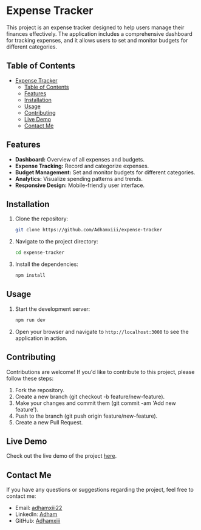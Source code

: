 # Expense Tracker

This project is an expense tracker designed to help users manage their finances effectively. The application includes a comprehensive dashboard for tracking expenses, and it allows users to set and monitor budgets for different categories.

## Table of Contents

- [Expense Tracker](#expense-tracker)
  - [Table of Contents](#table-of-contents)
  - [Features](#features)
  - [Installation](#installation)
  - [Usage](#usage)
  - [Contributing](#contributing)
  - [Live Demo](#live-demo)
  - [Contact Me](#contact-me)

## Features

- **Dashboard:** Overview of all expenses and budgets.
- **Expense Tracking:** Record and categorize expenses.
- **Budget Management:** Set and monitor budgets for different categories.
- **Analytics:** Visualize spending patterns and trends.
- **Responsive Design:** Mobile-friendly user interface.

## Installation

1. Clone the repository:
   ```bash
   git clone https://github.com/Adhamxiii/expense-tracker
   ```
2. Navigate to the project directory:
   ```bash
   cd expense-tracker
   ```
3. Install the dependencies:
   ```bash
   npm install
   ```

## Usage

1. Start the development server:
   ```bash
   npm run dev
   ```
2. Open your browser and navigate to `http://localhost:3000` to see the application in action.

## Contributing

Contributions are welcome! If you'd like to contribute to this project, please follow these steps:

1. Fork the repository.
2. Create a new branch (git checkout -b feature/new-feature).
3. Make your changes and commit them (git commit -am 'Add new feature').
4. Push to the branch (git push origin feature/new-feature).
5. Create a new Pull Request.

## Live Demo

Check out the live demo of the project [here](https://expense-tracker-beige-three.vercel.app/).

## Contact Me

If you have any questions or suggestions regarding the project, feel free to contact me:

- Email: [adhamxiii22](mailto:adhamxiii22@gmail.com)
- LinkedIn: [Adham](https://www.linkedin.com/in/adhamnasser/)
- GitHub: [Adhamxiii](https://github.com/Adhamxiii)
